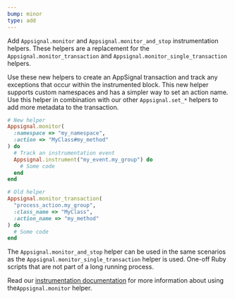 ```yaml
---
bump: minor
type: add
---
```


Add `Appsignal.monitor` and `Appsignal.monitor_and_stop` instrumentation helpers. These helpers are a replacement for the `Appsignal.monitor_transaction` and `Appsignal.monitor_single_transaction` helpers.

Use these new helpers to create an AppSignal transaction and track any exceptions that occur within the instrumented block. This new helper supports custom namespaces and has a simpler way to set an action name. Use this helper in combination with our other `Appsignal.set_*` helpers to add more metadata to the transaction.

```ruby
# New helper
Appsignal.monitor(
  :namespace => "my_namespace",
  :action => "MyClass#my_method"
) do
  # Track an instrumentation event
  Appsignal.instrument("my_event.my_group") do
    # Some code
  end
end

# Old helper
Appsignal.monitor_transaction(
  "process_action.my_group",
  :class_name => "MyClass",
  :action_name => "my_method"
) do
  # Some code
end
```

The `Appsignal.monitor_and_stop` helper can be used in the same scenarios as the `Appsignal.monitor_single_transaction` helper is used. One-off Ruby scripts that are not part of a long running process.

Read our [instrumentation documentation](https://docs.appsignal.com/ruby/instrumentation/background-jobs.html) for more information about using the`Appsignal.monitor` helper.

